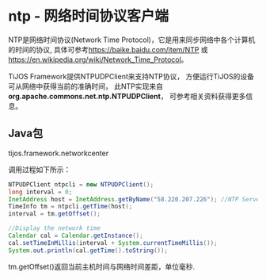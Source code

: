 # ntp - 网络时间协议客户端

NTP是网络时间协议(Network Time Protocol)，它是用来同步网络中各个计算机的时间的协议, 具体可参考<https://baike.baidu.com/item/NTP> 或 <https://en.wikipedia.org/wiki/Network_Time_Protocol>。

TiJOS Framework提供NTPUDPClient来支持NTP协议， 方便运行TiJOS的设备可从网络中获得当前的准确时间， 此NTP实现来自 **org.apache.commons.net.ntp.NTPUDPClient**， 可参考相关资料获得更多信息。

## Java包
tijos.framework.networkcenter

调用过程如下所示：

```java
NTPUDPClient ntpcli = new NTPUDPClient();
long interval = 0;
InetAddress host = InetAddress.getByName("58.220.207.226"); //NTP Server IP
TimeInfo tm = ntpcli.getTime(host);
interval = tm.getOffset();

//Display the network time
Calendar cal = Calendar.getInstance();
cal.setTimeInMillis(interval + System.currentTimeMillis());
System.out.println(cal.getTime().toString());
```

tm.getOffset()返回当前主机时间与网络时间差距，单位毫秒.